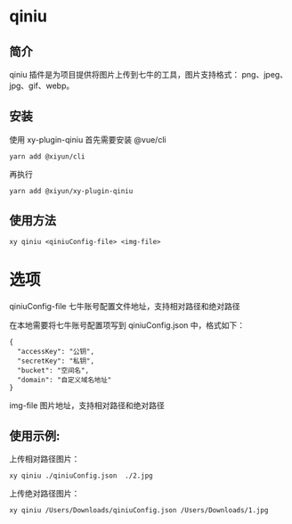 # qiniu

## 简介
qiniu 插件是为项目提供将图片上传到七牛的工具，图片支持格式： png、jpeg、jpg、gif、webp。

## 安装
使用 xy-plugin-qiniu 首先需要安装 @vue/cli

```shell
yarn add @xiyun/cli
```
再执行
```shell
yarn add @xiyun/xy-plugin-qiniu
```

## 使用方法
```shell
xy qiniu <qiniuConfig-file> <img-file> 
```
# 选项
qiniuConfig-file 七牛账号配置文件地址，支持相对路径和绝对路径

在本地需要将七牛账号配置项写到 qiniuConfig.json 中，格式如下：
```shell
{
  "accessKey": "公钥",
  "secretKey": "私钥",
  "bucket": "空间名",
  "domain": "自定义域名地址"
}
```
img-file 图片地址，支持相对路径和绝对路径



## 使用示例:
上传相对路径图片：
```shell
xy qiniu ./qiniuConfig.json  ./2.jpg
```
上传绝对路径图片：
```shell
xy qiniu /Users/Downloads/qiniuConfig.json /Users/Downloads/1.jpg
```




